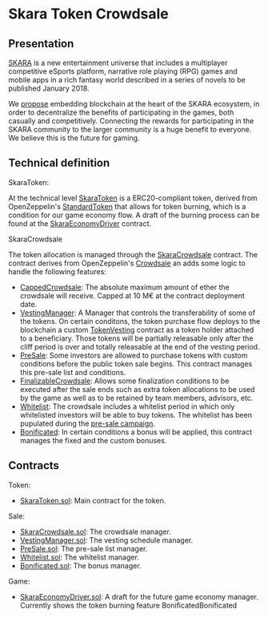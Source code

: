# Skara Token Crowdsale

## Presentation

[SKARA](https://playskara.com/) is a new entertainment universe that includes a multiplayer competitive eSports platform, narrative role playing (RPG) games and mobile apps in a rich fantasy world described in a series of novels to be published January 2018.

We [propose](https://www.skaratoken.com/) embedding blockchain at the heart of the SKARA ecosystem, in order to decentralize the benefits of participating in the games, both casually and competitively. Connecting the rewards for participating in the SKARA community to the larger community is a huge benefit to everyone. We believe this is the future for gaming. 

## Technical definition

SkaraToken:

At the technical level [SkaraToken](contracts/SkaraToken.sol) is a ERC20-compliant token, derived from OpenZeppelin's [StandardToken](https://github.com/OpenZeppelin/zeppelin-solidity/blob/master/contracts/token/StandardToken.sol) that allows for token burning, which is a condition for our game economy flow. A draft of the burning process can be found at the [SkaraEconomyDriver](contracts/SkaraEconomyDriver.sol) contract.

SkaraCrowdsale

The token allocation is managed through the [SkaraCrowdsale](contracts/SkaraCrowdsale.sol) contract. The contract derives from OpenZeppelin's [Crowdsale](https://github.com/OpenZeppelin/zeppelin-solidity/blob/master/contracts/crowdsale/Crowdsale.sol) an adds some logic to handle the following features:

- [CappedCrowdsale](https://github.com/OpenZeppelin/zeppelin-solidity/blob/master/contracts/crowdsale/CappedCrowdsale.sol): The absolute maximum amount of ether the crowdsale will receive. Capped at 10 M€ at the contract deployment date.
- [VestingManager](contracts/VestingManager.sol): A Manager that controls the transferability of some of the tokens. On certain conditons, the token purchase flow deploys to the blockchain a custom [TokenVesting](https://github.com/OpenZeppelin/zeppelin-solidity/blob/master/contracts/token/TokenVesting.sol) contract as a token holder attached to a beneficiary. Those tokens will be partially releasable only after the cliff period is over and totally releasable at the end of the vesting period.
- [PreSale](contracts/PreSale.sol): Some investors are allowed to purchase tokens with custom conditions before the public token sale begins. This contract manages this pre-sale list and conditions.
- [FinalizableCrowdsale](https://github.com/OpenZeppelin/zeppelin-solidity/blob/master/contracts/crowdsale/FinalizableCrowdsale.sol): Allows some finalization conditions to be executed after the sale ends such as extra token allocations to be used by the game as well as to be retained by team members, advisors, etc.
- [Whitelist](contracts/Whitelist.sol): The crowdsale includes a whitelist period in which only whitelisted investors will be able to buy tokens. The whitelist has been pupulated during the [pre-sale campaign](https://www.skaratoken.com/).
- [Bonificated](contracts/Bonificated.sol): In certain conditions a bonus will be applied, this contract manages the fixed and the custom bonuses.



## Contracts

Token:

- [SkaraToken.sol](/contracts/SkaraToken.sol): Main contract for the token. 


Sale:

- [SkaraCrowdsale.sol](contracts/SkaraCrowdsale.sol): The crowdsale manager.
- [VestingManager.sol](contracts/VestingManager.sol): The vesting schedule manager.
- [PreSale.sol](contracts/Presale.sol): The pre-sale list manager.
- [Whitelist.sol](contracts/Whitelist.sol): The whitelist manager.
- [Bonificated.sol](contracts/Bonificated.sol): The bonus manager.

Game:
- [SkaraEconomyDriver.sol](contracts/SkaraEconomyDriver.sol): A draft for the future game economy manager. Currently shows the token burning feature
BonificatedBonificated